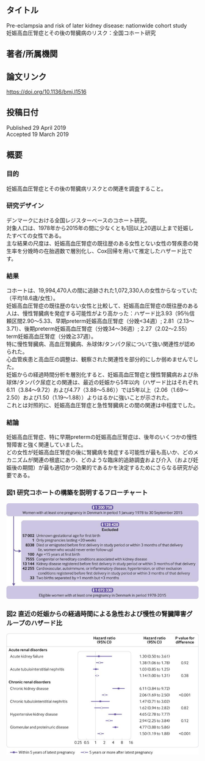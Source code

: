 ## タイトル
Pre-eclampsia and risk of later kidney disease: nationwide cohort study  
妊娠高血圧腎症とその後の腎臓病のリスク：全国コホート研究

## 著者/所属機関

## 論文リンク
https://doi.org/10.1136/bmj.l1516

## 投稿日付
Published 29 April 2019  
Accepted 19 March 2019

## 概要
### 目的
妊娠高血圧腎症とその後の腎臓病リスクとの関連を調査すること。

### 研究デザイン
デンマークにおける全国レジスターベースのコホート研究。  
対象人口は、1978年から2015年の間に少なくとも1回以上20週以上まで妊娠したすべての女性である。  
主な結果の尺度は、妊娠高血圧腎症の既往歴のある女性とない女性の腎疾患の発生率を分娩時の在胎週数で層別化し、Cox回帰を用いて推定したハザード比です。

### 結果
コホートは、19,994,470人の間に追跡された1,072,330人の女性からなっていた（平均18.6歳/女性）。  
妊娠高血圧腎症の既往歴のない女性と比較して、妊娠高血圧腎症の既往歴のある人は、慢性腎臓病を発症する可能性がより高かった：ハザード比3.93（95％信頼区間2.90〜5.33、早期preterm妊娠高血圧腎症（分娩<34週）; 2.81（2.13～3.71）、後期preterm妊娠高血圧腎症（分娩34〜36週）; 2.27（2.02〜2.55）term妊娠高血圧腎症（分娩≧37週）。  
特に慢性腎臓病、高血圧腎臓病、糸球体/タンパク尿について強い関連性が認められた。  
心血管疾患と高血圧の調整は、観察された関連性を部分的にしか弱めませんでした。  
妊娠からの経過時間分析を層別化すると、妊娠高血圧腎症と慢性腎臓病および糸球体/タンパク尿症との関連は、最近の妊娠から5年以内（ハザード比はそれぞれ6.11（3.84〜9.72）および4.77（3.88〜5.86））では5年以上（2.06（1.69〜2.50）および1.50（1.19〜1.88））よりはるかに強いことが示された。   
これとは対照的に、妊娠高血圧腎症と急性腎臓病との間の関連は中程度でした。

### 結論
妊娠高血圧腎症、特に早期pretermの妊娠高血圧腎症は、後年のいくつかの慢性腎障害と強く関連していました。  
どの女性が妊娠高血圧腎症の後に腎臓病を発症する可能性が最も高いか、どのメカニズムが関連の根底にあり、どのような臨床的追跡調査および介入（および妊娠後の期間）が最も適切かつ効果的であるかを決定するためにさらなる研究が必要である。

### 図1 研究コホートの構築を説明するフローチャート
![Figure.1](Pre-eclampsia_fig1.jpg)

### 図2 直近の妊娠からの経過時間による急性および慢性の腎臓障害グループのハザード比
![Figure.2](Pre-eclampsia_fig2.jpg)
